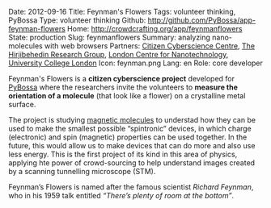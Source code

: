Date: 2012-09-16
Title: Feynman's Flowers
Tags: volunteer thinking, PyBossa
Type: volunteer thinking
Github: http://github.com/PyBossa/app-feynman-flowers
Home: http://crowdcrafting.org/app/feynmanflowers
State: production
Slug: feynmanflowers
Summary: analyzing nano-molecules with web browsers
Partners: <a href="http://citizencyberscience.net">Citizen Cyberscience Centre</a>, <a href="http://www.ucl.ac.uk/hirjibehedin">The Hirjibehedin Research Group</a>, <a href="http://www.london-nano.com">London Centre for Nanotechnology</a>, <a href="http://www.ucl.ac.uk">University College London</a>
Icon: feynman.png
Lang: en
Role: core developer

Feynman's Flowers is a **citizen cyberscience project** developed for [PyBossa](http://dev.pybossa.com) where the researchers invite the volunteers to **measure the orientation of a molecule** (that look like a flower) on a crystalline metal surface.

The project is studying [magnetic molecules](http://www.ucl.ac.uk/~ucanchi/PyBossa/Molecules/molecules.html) to understad how they can be used to make the smallest possible “spintronic” devices, in which charge (electronic) and spin (magnetic) properties can be used together. In the future, this would allow us to make devices that can do more and also use less energy.
This is the first project of its kind in this area of physics, applying hte power of crowd-sourcing to help understand images created by a scanning tunnelling microscope (STM).

Feynman’s Flowers is named after the famous scientist *Richard Feynman*, who in his 1959 talk entitled *“There’s plenty of room at the bottom”*. 
